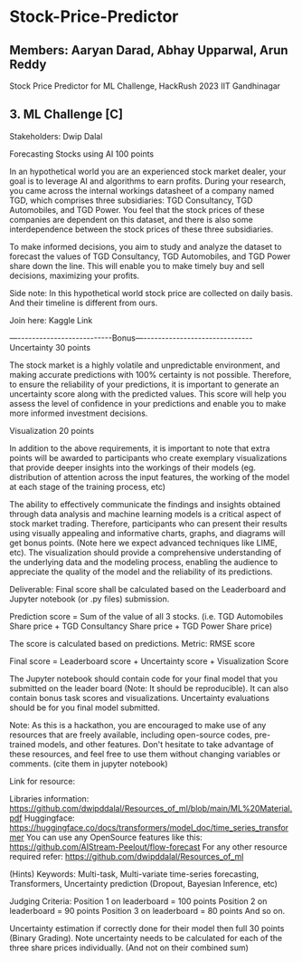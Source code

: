 # Stock-Price-Predictor
## Members: Aaryan Darad, Abhay Upparwal, Arun Reddy
Stock Price Predictor for ML Challenge, HackRush 2023 IIT Gandhinagar
## 3. ML Challenge [C]
Stakeholders: Dwip Dalal

Forecasting Stocks using AI
100 points

In an hypothetical world you are an experienced stock market dealer, your goal is to leverage AI and algorithms to earn profits. During your research, you came across the internal workings datasheet of a company named TGD, which comprises three subsidiaries: TGD Consultancy, TGD Automobiles, and TGD Power. You feel that the stock prices of these companies are dependent on this dataset, and there is also some interdependence between the stock prices of these three subsidiaries.

To make informed decisions, you aim to study and analyze the dataset to forecast the values of TGD Consultancy, TGD Automobiles, and TGD Power share down the line. This will enable you to make timely buy and sell decisions, maximizing your profits.

Side note:
In this hypothetical world stock price are collected on daily basis. And their timeline is different from ours.

Join here: Kaggle Link

—--------------------------Bonus—------------------------------
Uncertainty 
30 points

The stock market is a highly volatile and unpredictable environment, and making accurate predictions with 100% certainty is not possible. Therefore, to ensure the reliability of your predictions, it is important to generate an uncertainty score along with the predicted values. This score will help you assess the level of confidence in your predictions and enable you to make more informed investment decisions.

Visualization
20 points

In addition to the above requirements, it is important to note that extra points will be awarded to participants who create exemplary visualizations that provide deeper insights into the workings of their models (eg. distribution of attention across the input features, the working of the model at each stage of the training process, etc)

The ability to effectively communicate the findings and insights obtained through data analysis and machine learning models is a critical aspect of stock market trading. Therefore, participants who can present their results using visually appealing and informative charts, graphs, and diagrams will get bonus points. (Note here we expect advanced techniques like LIME, etc). The visualization should provide a comprehensive understanding of the underlying data and the modeling process, enabling the audience to appreciate the quality of the model and the reliability of its predictions. 

Deliverable:
Final score shall be calculated based on the Leaderboard and Jupyter notebook (or .py files) submission.


Prediction score =  Sum of the value of all 3 stocks. (i.e. TGD Automobiles Share price + TGD Consultancy Share price + TGD Power Share price)

The score is calculated based on predictions. Metric: RMSE score 

Final score = Leaderboard score + Uncertainty score + Visualization Score

The Jupyter notebook should contain code for your final model that you submitted on the leader board (Note: It should be reproducible). It can also contain bonus task scores and visualizations. Uncertainty evaluations should be for you final model submitted.

Note: As this is a hackathon, you are encouraged to make use of any resources that are freely available, including open-source codes, pre-trained models, and other features. Don't hesitate to take advantage of these resources, and feel free to use them without changing variables or comments. (cite them in jupyter notebook)

Link for resource: 

Libraries information: https://github.com/dwipddalal/Resources_of_ml/blob/main/ML%20Material.pdf
Huggingface: https://huggingface.co/docs/transformers/model_doc/time_series_transformer
You can use any OpenSource features like this: https://github.com/AIStream-Peelout/flow-forecast
For any other resource required refer: https://github.com/dwipddalal/Resources_of_ml

(Hints) Keywords: Multi-task, Multi-variate time-series forecasting, Transformers, Uncertainty prediction (Dropout, Bayesian Inference, etc)

Judging Criteria:
Position 1 on leaderboard = 100 points
Position 2 on leaderboard = 90 points
Position 3 on leaderboard = 80 points
And so on.

Uncertainty estimation if correctly done for their model then full 30 points (Binary Grading). Note uncertainty needs to be calculated for each of the three share prices individually. (And not on their combined sum) 
